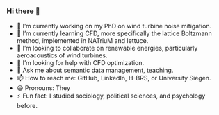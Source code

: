 ### Hi there 👋

<!--
**PhiSpel/PhiSpel** is a ✨ _special_ ✨ repository because its `README.md` (this file) appears on your GitHub profile.

Here are some ideas to get you started:
-->

- 🔭 I’m currently working on my PhD on wind turbine noise mitigation.
- 🌱 I’m currently learning CFD, more specifically the lattice Boltzmann method, implemented in NATriuM and lettuce.
- 👯 I’m looking to collaborate on renewable energies, particularly aeroacoustics of wind turbines.
- 🤔 I’m looking for help with CFD optimization.
- 💬 Ask me about semantic data management, teaching. 
- 📫 How to reach me: GitHub, LinkedIn, H-BRS, or University Siegen. 
- 😄 Pronouns: They
- ⚡ Fun fact: I studied sociology, political sciences, and psychology before. 


